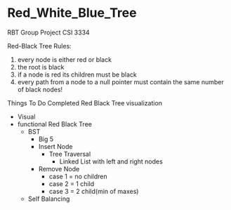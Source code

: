 # Red_White_Blue_Tree
RBT Group Project CSI 3334

Red-Black Tree Rules:
  1) every node is either red or black
  2) the root is black
  3) if a node is red its children must be black
  4) every path from a node to a null pointer must contain the same number of black nodes!

Things To Do 
Completed Red Black Tree visualization
  - Visual
  - functional Red Black Tree
    - BST
      - Big 5
      - Insert Node
        - Tree Traversal
          - Linked List with left and right nodes
      - Remove Node
        - case 1 = no children
        - case 2 = 1 child
        - case 3 = 2 child(min of maxes)
    - Self Balancing
